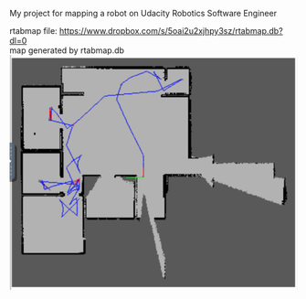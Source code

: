 My project for mapping a robot on Udacity Robotics Software Engineer

rtabmap file: <https://www.dropbox.com/s/5oai2u2xjhpy3sz/rtabmap.db?dl=0>  
map generated by rtabmap.db
![](fig/mapping.png)


